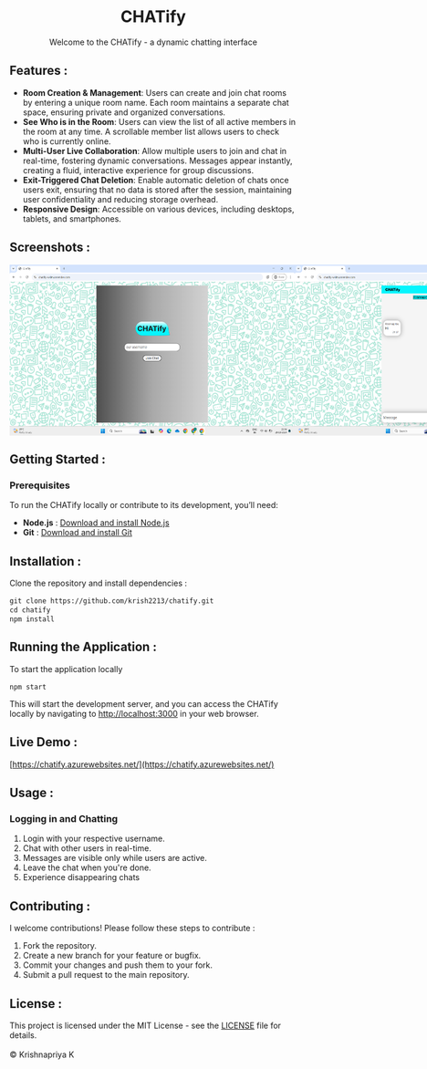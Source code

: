 <div align="center"><h1>CHATify</h1></div>
<div align="center">Welcome to the CHATify - a dynamic chatting interface</div>

Features :
--------
* **Room Creation & Management**: Users can create and join chat rooms by entering a unique room name. Each room maintains a separate chat space, ensuring private and organized conversations.
* **See Who is in the Room**: Users can view the list of all active members in the room at any time. A scrollable member list allows users to check who is currently online.
* **Multi-User Live Collaboration**: Allow multiple users to join and chat in real-time, fostering dynamic conversations. Messages appear instantly, creating a fluid, interactive experience for group discussions.
* **Exit-Triggered Chat Deletion**: Enable automatic deletion of chats once users exit, ensuring that no data is stored after the session, maintaining user confidentiality and reducing storage overhead.
* **Responsive Design**: Accessible on various devices, including desktops, tablets, and smartphones.
  
Screenshots :
-----------
<div style="display:flex;">
  <img src="public/login.png" width="500" height="300">
  <img src="public/chat.png" width="500" height="300">
</div>

Getting Started :
---------------
### Prerequisites

To run the CHATify locally or contribute to its development, you’ll need:

* **Node.js** : [Download and install Node.js](https://nodejs.org/)
* **Git** : [Download and install Git](https://git-scm.com/)

Installation :
------------
Clone the repository and install dependencies :

    git clone https://github.com/krish2213/chatify.git
    cd chatify
    npm install
        

Running the Application :
-----------------------
To start the application locally

    npm start
    
This will start the development server, and you can access the CHATify locally by navigating to [http://localhost:3000](http://localhost:3000) in your web browser.

Live Demo :
-----------------------
  [https://chatify.azurewebsites.net/](https://chatify.azurewebsites.net/)

Usage :
-----
### Logging in and Chatting

1.  Login with your respective username.
2.  Chat with other users in real-time.
3.  Messages are visible only while users are active.
4.  Leave the chat when you're done.
5.  Experience disappearing chats

Contributing :
------------
I welcome contributions! Please follow these steps to contribute :
1.  Fork the repository.
2.  Create a new branch for your feature or bugfix.
3.  Commit your changes and push them to your fork.
4.  Submit a pull request to the main repository.


License :
-------
This project is licensed under the MIT License - see the [LICENSE](LICENSE) file for details.
<br><br>
&copy; Krishnapriya K
